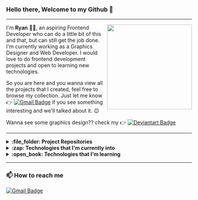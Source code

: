 ### Hello there, Welcome to my Github :wave:

---

<img align='right' src="https://media.giphy.com/media/M9kgjEsLG6LMbYC9dl/giphy.gif" width="230">

I'm **Ryan** :man_technologist:, an aspiring Frontend Developer who can do a little bit of this and that, but can still get the job done. I'm currently working as a Graphics Designer and Web Developer. I would love to do frontend development projects and open to learning new technologies. 

So you are here and you wanna view all the projects that I created, feel free to browse my collection. Just let me know :point_right: [![Gmail Badge](https://img.shields.io/badge/Gmail-D14836?style=flat-square&logo=gmail&logoColor=white&link=mailto:rapry.olarte@gmail.com)](mailto:rapry.olarte@gmail.com) if you see something interesting and we'll talked about it. :wink:

Wanna see some graphics design?? check my :point_right: [![Deviantart Badge](https://img.shields.io/badge/DeviantArt-05CC47?style=flat-square&logo=deviantart&logoColor=white)](https://www.deviantart.com/ryapache)

---

<details>
  <summary>
    <b> :file_folder: Project Repositories</b>
  </summary>
  
#### Personal Projects
  - **[DL Store](https://github.com/RapRy/downloadStore-react)** (built with reactjs)
  - **[DownloadStore API](https://github.com/RapRy/downloadportal-nodejs)**
  - **[DL Store](https://github.com/RapRy/dlPortal)** (built with PHP)
  - **[Simple Blog Site](https://github.com/RapRy/universityofschoolscolleges)**
  - **[idol ecommerce](https://github.com/RapRy/idolEcommerce)**

#### Work Related
  - **[Portal 15](https://github.com/RapRy/portal15---PHP)**
  - **[Portal 14](https://github.com/RapRy/portal14-PHP)**
  - **[Portal 13](https://github.com/RapRy/contentPortal-template13)**
  - **[Portal 1](https://github.com/RapRy/contentportal-template1)**
  - **[Portal 9](https://github.com/RapRy/contentportal-template9)**
  - **[Portal 6](https://github.com/RapRy/contentportal-template6-reactjs)**
  - **[Portal 3](https://github.com/RapRy/contentportal-template3)**

#### From FrontendMentor
  - **[bookmark landing page](https://github.com/RapRy/bookmarklandingpage-frontendmentor)**
  - **[blogr landing page](https://github.com/RapRy/blogrlandingpage-frontendmentor)**
  - **[job listing](https://github.com/RapRy/joblistingfrontendmentor)**
  - **[ip address tracker](https://github.com/RapRy/ipaddresstracker-frontendmentor)**
  
---
</details>
  
<details>
  <summary><b>:zap: Technologies that I'm currently into</b></summary>
  
  #### Coding
  
  ![Html5](https://img.shields.io/badge/HTML5-323330?style=flat&logo=html5)
  ![Css3](https://img.shields.io/badge/CSS3-264de4?style=flat&logo=css3&logoColor=white)
  ![Javascript](https://img.shields.io/badge/JavaScript-323330?style=flat&logo=javascript&logoColor=F7DF1E)
  ![Jquery](https://img.shields.io/badge/jQuery-0769AD?style=flat&logo=jquery&logoColor=white)
  ![php](https://img.shields.io/badge/PHP-777BB4?style=flat&logo=php&logoColor=white)
  ![reactjs](https://img.shields.io/badge/React-20232A?style=flat&logo=react&logoColor=61DAFB)
  ![redux](https://img.shields.io/badge/Redux-593D88?style=flat&logo=redux&logoColor=white)
  ![nodejs](https://img.shields.io/badge/Node.js-339933?style=flat&logo=nodedotjs&logoColor=white)
  ![pug](https://img.shields.io/badge/Pug-E3C29B?style=flat&logo=pug&logoColor=black)
  ![material ui](https://img.shields.io/badge/Material--UI-0081CB?style=flat&logo=material-ui&logoColor=white)
  ![tailwindcss](https://img.shields.io/badge/Tailwind_CSS-38B2AC?style=flat&logo=tailwind-css&logoColor=white)
  ![bootstrap](https://img.shields.io/badge/Bootstrap-563D7C?style=flat&logo=bootstrap&logoColor=white)
  ![styled components](https://img.shields.io/badge/styled--components-DB7093?style=flat&logo=styled-components&logoColor=white)
  ![sass](https://img.shields.io/badge/Sass-CC6699?style=flat&logo=sass&logoColor=white)
  ![mysql](https://img.shields.io/badge/MySQL-00000F?style=flat&logo=mysql&logoColor=white)
  ![mongodb](https://img.shields.io/badge/MongoDB-4EA94B?style=flat&logo=mongodb&logoColor=white)
  
#### Designing
  ![figma](https://img.shields.io/badge/Figma-F24E1E?style=flat&logo=figma&logoColor=white)
  ![photoshop](https://img.shields.io/badge/Adobe-Photoshop-31A8FF?style=flat&logo=Adobe-Photoshop&labelColor=0a446b&logoWidth=15)
  ![illustrator](https://img.shields.io/badge/Adobe%20Illustrator-FF9A00?style=flat&logo=adobe%20illustrator&logoColor=white)
  ![adobexs](https://img.shields.io/badge/Adobe%20XD-470137?style=flat&logo=Adobe%20XD&logoColor=#FF61F6)
  ![premiere pro](https://img.shields.io/badge/Adobe%20Premiere%20Pro-9999FF?style=flat&logo=Adobe%20Premiere%20Pro&logoColor=white)
  ![lightroom](https://img.shields.io/badge/Adobe%20Lightroom-31A8FF?style=flat&logo=Adobe%20Lightroom&logoColor=white)
  ![after effects](https://img.shields.io/badge/Adobe-After%20Effects-CF96FD?style=flat&logo=Adobe-After-Effects&labelColor=393665&logoWidth=15)
  
---
</details>

<details>
  <summary><b>:open_book: Technologies that I'm learning</b></summary>
  
  <br />
  
  ![react native](https://img.shields.io/badge/React_Native-20232A?style=flat&logo=react&logoColor=61DAFB)
  ![typescript](https://img.shields.io/badge/TypeScript-007ACC?style=flat&logo=typescript&logoColor=white)
  ![laravel](https://img.shields.io/badge/Laravel-FF2D20?style=flat&logo=laravel&logoColor=white)
</details>

---

### :mailbox: How to reach me

[![Gmail Badge](https://img.shields.io/badge/rapry.olarte@gmail.com-D14836?style=social&logo=gmail&label=Gmail%20Account&message=yes)](mailto:rapry.olarte@gmail.com)
